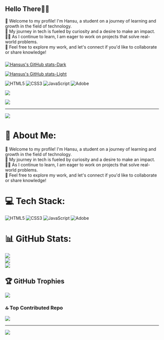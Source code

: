 <!--My Bio-->

### <h2>Hello There👋🏻</h2>

🐸 Welcome to my profile! I'm Hansu, a student on a journey of learning and growth in the field of technology. <br> 
🔎 My journey in tech is fueled by curiosity and a desire to make an impact. <br> 
👨‍💻 As I continue to learn, I am eager to work on projects that solve real-world problems. <br> 
🫰 Feel free to explore my work, and let's connect if you'd like to collaborate or share knowledge! <br> 

###

<!--Gitub stats-->

[![Hansus's GitHub stats-Dark](https://github-readme-stats.vercel.app/api?username=hansutapak&show_icons=true&theme=dark&title_color=FF6455)](https://github.com/hansutapak/github-readme-stats#gh-dark-mode-only)

[![Hansus's GitHub stats-Light](https://github-readme-stats.vercel.app/api?username=hansutapak&show_icons=true&theme=default&title_color=FF6455)](https://github.com/hansutapak/github-readme-stats#gh-light-mode-only)



<!--Skills-->

 ![HTML5](https://img.shields.io/badge/html5-%23E34F26.svg?style=for-the-badge&logo=html5&logoColor=white) ![CSS3](https://img.shields.io/badge/css3-%231572B6.svg?style=for-the-badge&logo=css3&logoColor=white) ![JavaScript](https://img.shields.io/badge/javascript-%23323330.svg?style=for-the-badge&logo=javascript&logoColor=%23F7DF1E) ![Adobe](https://img.shields.io/badge/adobe-%23FF0000.svg?style=for-the-badge&logo=adobe&logoColor=white)


<!--Gitub stats 2-->

![](https://github-profile-trophy.vercel.app/?username=hansutapak&theme=radical&no-frame=false&no-bg=true&margin-w=4)


![](https://github-contributor-stats.vercel.app/api?username=hansutapak&limit=5&theme=dark&combine_all_yearly_contributions=true)

---
[![](https://visitcount.itsvg.in/api?id=hansutapak&icon=0&color=0)](https://visitcount.itsvg.in)




# 💫 About Me:
🐸 Welcome to my profile! I'm Hansu, a student on a journey of learning and growth in the field of technology.<br>🔎 My journey in tech is fueled by curiosity and a desire to make an impact.<br>👨‍💻 As I continue to learn, I am eager to work on projects that solve real-world problems.<br>🫰 Feel free to explore my work, and let's connect if you'd like to collaborate or share knowledge!


# 💻 Tech Stack:
![HTML5](https://img.shields.io/badge/html5-%23E34F26.svg?style=for-the-badge&logo=html5&logoColor=white) ![CSS3](https://img.shields.io/badge/css3-%231572B6.svg?style=for-the-badge&logo=css3&logoColor=white) ![JavaScript](https://img.shields.io/badge/javascript-%23323330.svg?style=for-the-badge&logo=javascript&logoColor=%23F7DF1E) ![Adobe](https://img.shields.io/badge/adobe-%23FF0000.svg?style=for-the-badge&logo=adobe&logoColor=white)
# 📊 GitHub Stats:
![](https://github-readme-stats.vercel.app/api?username=hansutapak&theme=dark&hide_border=false&include_all_commits=true&count_private=false)<br/>
![](https://github-readme-streak-stats.herokuapp.com/?user=hansutapak&theme=dark&hide_border=false)<br/>
![](https://github-readme-stats.vercel.app/api/top-langs/?username=hansutapak&theme=dark&hide_border=false&include_all_commits=true&count_private=false&layout=compact)

## 🏆 GitHub Trophies
![](https://github-profile-trophy.vercel.app/?username=hansutapak&theme=radical&no-frame=false&no-bg=true&margin-w=4)

### 🔝 Top Contributed Repo
![](https://github-contributor-stats.vercel.app/api?username=hansutapak&limit=5&theme=dark&combine_all_yearly_contributions=true)

---
[![](https://visitcount.itsvg.in/api?id=hansutapak&icon=0&color=0)](https://visitcount.itsvg.in)

<!-- Proudly created with GPRM ( https://gprm.itsvg.in ) -->

